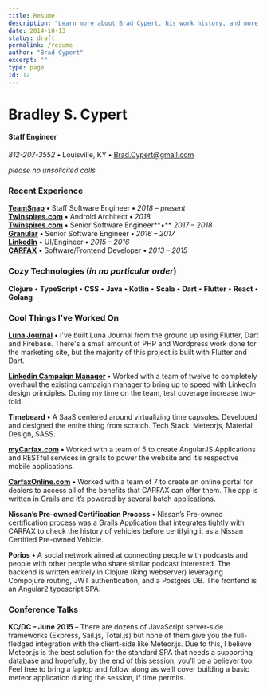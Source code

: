 ```yaml
---
title: Resume
description: "Learn more about Brad Cypert, his work history, and more."
date: 2014-10-13
status: draft
permalink: /resume
author: "Brad Cypert"
excerpt: ""
type: page
id: 12
---
```


# Bradley S. Cypert

#### Staff Engineer

_812-207-3552_ **•** Louisville, KY **•** Brad.Cypert@gmail.com

_please no unsolicited calls_

### Recent Experience

**[TeamSnap](https://www.teamsnap.com/)** **•** Staff Software Engineer **•** _2018 – present_  
**[Twinspires.com](https://www.twinspires.com/)** **•** Android Architect **•** _2018_  
**[Twinspires.com](https://www.twinspires.com/)** **•** Senior Software Engineer**•** _2017 – 2018_  
**[Granular](https://granular.ag/)** **•** Senior Software Engineer **•** _2016 – 2017_  
**[LinkedIn](https://www.linkedin.com)** **•** UI/Engineer **•** _2015 – 2016_  
**[CARFAX](https://www.carfax.com)** **•** Software/Frontend Developer **•** _2013 – 2015_

### Cozy Technologies (_in no particular order_)

**Clojure** **•** **TypeScript** **•** **CSS** **•** **Java** **• Kotlin** **•** **Scala** **•** **Dart** **•** **Flutter** **•** **React** **•** **Golang**

### Cool Things I’ve Worked On

**[Luna Journal](https://www.lunajournal.app)** **•** I've built Luna Journal from the ground up using Flutter, Dart and Firebase. There's a small amount of PHP and Wordpress work done for the marketing site, but the majority of this project is built with Flutter and Dart.

**[Linkedin Campaign Manager](http://linkedin.com/ad/accounts)** **•** Worked with a team of twelve to completely overhaul the existing campaign manager to bring up to speed with LinkedIn design principles. During my time on the team, test coverage increase two-fold.

**Timebeard** **•** A SaaS centered around virtualizing time capsules. Developed and designed the entire thing from scratch. Tech Stack: Meteorjs, Material Design, SASS.

**[myCarfax.com](http://www.mycarfax.com)** **•** Worked with a team of 5 to create AngularJS Applications and RESTful services in grails to power the website and it’s respective mobile applications.

**[CarfaxOnline.com](http://www.carfaxonline.com)** **•** Worked with a team of 7 to create an online portal for dealers to access all of the benefits that CARFAX can offer them. The app is written in Grails and it’s powered by several batch applications.

**Nissan’s Pre-owned Certification Process** **•** Nissan’s Pre-owned certification process was a Grails Application that integrates tightly with CARFAX to check the history of vehicles before certifying it as a Nissan Certified Pre-owned Vehicle.

**Porios** **•** A social network aimed at connecting people with podcasts and people with other people who share similar podcast interested. The backend is written entirely in Clojure (Ring webserver) leveraging Compojure routing, JWT authentication, and a Postgres DB. The frontend is an Angular2 typescript SPA.

### Conference Talks

**KC/DC – June 2015** – There are dozens of JavaScript server-side frameworks (Express, Sail.js, Total.js) but none of them give you the full-fledged integration with the client-side like Meteor.js. Due to this, I believe Meteor.js is the best solution for the standard SPA that needs a supporting database and hopefully, by the end of this session, you’ll be a believer too. Feel free to bring a laptop and follow along as we’ll cover building a basic meteor application during the session, if time permits.
